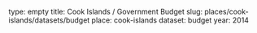 type: empty
title: Cook Islands / Government Budget
slug: places/cook-islands/datasets/budget
place: cook-islands
dataset: budget
year: 2014
